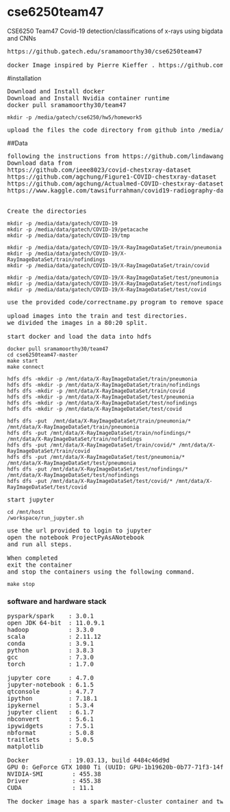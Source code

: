 # cse6250team47
CSE6250 Team47 Covid-19 detection/classifications of x-rays using bigdata and CNNs
<pre>
https://github.gatech.edu/sramamoorthy30/cse6250team47

docker Image inspired by Pierre Kieffer . https://github.com/PierreKieffer/docker-spark-yarn-cluster
</pre>


#installation

<pre>Download and Install docker
Download and Install Nvidia container runtime
docker pull sramamoorthy30/team47
</pre>

```
mkdir -p /media/gatech/cse6250/hw5/homework5
```
<pre>
upload the files the code directory from github into /media/gatech/cse6250/hw5/homework5
</pre>

##Data
<pre>
following the instructions from https://github.com/lindawangg/COVID-Net/blob/master/create_COVIDx.ipynb
Download data from
https://github.com/ieee8023/covid-chestxray-dataset
https://github.com/agchung/Figure1-COVID-chestxray-dataset
https://github.com/agchung/Actualmed-COVID-chestxray-dataset
https://www.kaggle.com/tawsifurrahman/covid19-radiography-database


Create the directories
</pre>
```
mkdir -p /media/data/gatech/COVID-19
mkdir -p /media/data/gatech/COVID-19/petacache
mkdir -p /media/data/gatech/COVID-19/tmp

mkdir -p /media/data/gatech/COVID-19/X-RayImageDataSet/train/pneumonia  
mkdir -p /media/data/gatech/COVID-19/X-RayImageDataSet/train/nofindings
mkdir -p /media/data/gatech/COVID-19/X-RayImageDataSet/train/covid  

mkdir -p /media/data/gatech/COVID-19/X-RayImageDataSet/test/pneumonia  
mkdir -p /media/data/gatech/COVID-19/X-RayImageDataSet/test/nofindings
mkdir -p /media/data/gatech/COVID-19/X-RayImageDataSet/test/covid  
```
<pre>
use the provided code/correctname.py program to remove spaces etc in filenames of the images.

upload images into the train and test directories.
we divided the images in a 80:20 split.

start docker and load the data into hdfs
</pre>
```
docker pull sramamoorthy30/team47
cd cse6250team47-master
make start
make connect

hdfs dfs -mkdir -p /mnt/data/X-RayImageDataSet/train/pneumonia
hdfs dfs -mkdir -p /mnt/data/X-RayImageDataSet/train/nofindings
hdfs dfs -mkdir -p /mnt/data/X-RayImageDataSet/train/covid
hdfs dfs -mkdir -p /mnt/data/X-RayImageDataSet/test/pneumonia
hdfs dfs -mkdir -p /mnt/data/X-RayImageDataSet/test/nofindings
hdfs dfs -mkdir -p /mnt/data/X-RayImageDataSet/test/covid

hdfs dfs -put  /mnt/data/X-RayImageDataSet/train/pneumonia/* /mnt/data/X-RayImageDataSet/train/pneumonia   
hdfs dfs -put /mnt/data/X-RayImageDataSet/train/nofindings/* /mnt/data/X-RayImageDataSet/train/nofindings
hdfs dfs -put /mnt/data/X-RayImageDataSet/train/covid/* /mnt/data/X-RayImageDataSet/train/covid
hdfs dfs -put /mnt/data/X-RayImageDataSet/test/pneumonia/* /mnt/data/X-RayImageDataSet/test/pneumonia
hdfs dfs -put /mnt/data/X-RayImageDataSet/test/nofindings/* /mnt/data/X-RayImageDataSet/test/nofindings
hdfs dfs -put /mnt/data/X-RayImageDataSet/test/covid/* /mnt/data/X-RayImageDataSet/test/covid
```

<pre>
start jupyter
</pre>

```
cd /mnt/host
/workspace/run_jupyter.sh
```
<pre>
use the url provided to login to jupyter
open the notebook ProjectPyAsANotebook
and run all steps.

When completed
exit the container
and stop the containers using the following command.
</pre>
```
make stop
```
### software and hardware stack
<pre>
pyspark/spark    : 3.0.1 
open JDK 64-bit  : 11.0.9.1
hadoop           : 3.3.0 
scala            : 2.11.12 
conda            : 3.9.1 
python           : 3.8.3 
gcc              : 7.3.0 
torch            : 1.7.0

jupyter core     : 4.7.0
jupyter-notebook : 6.1.5
qtconsole        : 4.7.7
ipython          : 7.18.1
ipykernel        : 5.3.4
jupyter client   : 6.1.7
nbconvert        : 5.6.1
ipywidgets       : 7.5.1
nbformat         : 5.0.8
traitlets        : 5.0.5
matplotlib

Docker           : 19.03.13, build 4484c46d9d
GPU 0: GeForce GTX 1080 Ti (UUID: GPU-1b19620b-0b77-71f3-14fb-bb0ebba1468f)
NVIDIA-SMI        : 455.38       
Driver            : 455.38       
CUDA              : 11.1

The docker image has a spark master-cluster container and two slave containers

</pre>
